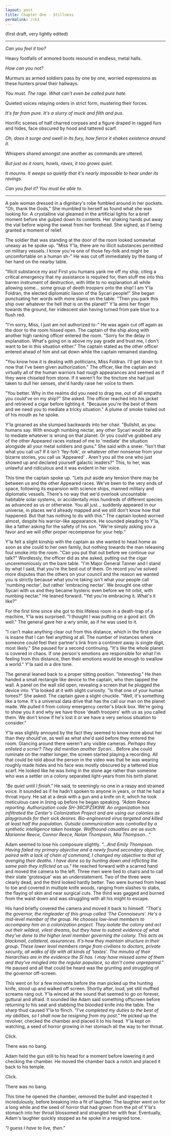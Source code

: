 ```yaml
---
layout: post
title: Chapter One - Stillness
permalink: /ch1
---
```


(first draft, very lightly edited)

---

*Can you feel it too?*

Heavy footfalls of armored boots resound in endless, metal halls.

*How can you not?*

Murmurs as armed soldiers pass by one by one, worried expressions as these hunters prowl their hallways.

*You must. The rage. What can't even be called pure hate.*

Quieted voices relaying orders in strict form, mustering their forces.

*It's far from pure. It's a slurry of muck and filth and pus.*

Horrific scenes of half charred corpses and a figure draped in ragged furs and hides, face obscured by hood and tattered scarf.

*Oh, does it surge and swell in its fury, how fierce it shakes existence around it.*

Whispers shared amongst one another as commands are uttered.

*But just as it roars, howls, raves, it too grows quiet.*

*It mourns. It weeps so quietly that it's nearly impossible to hear under its ravings.*

*Can you feel it? You must be able to.*

---

A pale woman dressed in a dignitary's robe fumbled around in her pockets. "Oh, thank the Gods," She mumbled to herself as found what she was looking for. A crystalline vial gleamed in the artificial lights for a brief moment before she gulped down its contents. Her shaking hands put away the vial before wiping the sweat from her forehead.  She sighed, as if being granted a moment of relief. 

The soldier that was standing at the door of the room looked somewhat uneasy as he spoke up. "Miss Y'la, there are no illicit substances permitted on military vessels. I know you're one of those fey-folk and might be uncomfortable on a human sh-" He was cut off immediately by the bang of her hand on the nearby table.

"Illicit substance my ass! First you humans yank me off my ship, citing a critical emergency that my assistance is required for, then stuff me into this barren instrument of destruction, with little to no explanation all while allowing some... some group of *death troopers* onto the ship! I am Y'la Foldran, the elected diplomatic liason of the Sycari people!" She began punctuating her words with more slams on the table. "Then you park this ship over whatever the hell *that* is on the planet!"  Y'la aims her finger towards the ground, her iridescent skin having turned from pale blue to a flush red.

"I'm sorry, Miss, I just am not authorized to-" He was again cut off again as the door to the room hissed open. The captain of the ship along with another high ranking officer entered the room. "Sorry for the delay in explanation. What's going on is above my pay grade and trust me,  I don't want to be in this situation either." The captain stated as the other officer entered ahead of him and sat down while the captain remained standing. 

"You know how it is dealing with politicians, Miss Foldran. I'll get down to it now that I've been given authorization." The officer, like the captain and virtually all of the human warriors had rough appearances and seemed as if they were chiseled from stone. If it weren't for the tincture she had just taken to dull her senses, she'd hardly raise her voice to them.

"You better. Why in the realms did you need to drag me,  out of all empaths you could've on my ship?" She asked. The officer reached into his jacket and retrieved a cigar before lighting it. "Because you're the best of them and we need you to mediate a tricky situation." A plume of smoke trailed out of his mouth as he spoke. 

Y'la groaned as she slumped backwards into her chair. "Bullshit, as you humans say. With enough numbing nectar, any other Sycari would be able to mediate whatever is wrong on that planet. Or you could've grabbed any of the other Appeared races instead of me to 'mediate' the situation alongside all your metal soldiers and guns." She said with a sneer. "Isn't that what you call us? If it isn't 'fey-folk', or whatever other nonsense from your bizarre stories, you call us 'Appeared' . Aren't you all the one who just showed up and declared yourself galactic leaders?" This, to her, was  unlawful and ridiculous and it was evident in her voice. 

This time the captain spoke up. "Lets put aside any tension there may be between us and the other Appeared races. We've been to the very ends of space, following its expansion with science ships, manned military and diplomatic vessels. There's no way that we'd overlook uncountable habitable solar systems, or accidentally miss hundreds of different species as advanced as us or otherwise. You all just... suddenly appeared in our universe, in places we'd already mapped and we still don't know how that happened. But that has nothing to do with this." The captain looked worried almost, despite his warrior-like appearance. He sounded pleading to Y'la, like a father asking for the safety of his son. "We're simply asking you a favor and we will offer proper recompense for your help."

Y'la felt a slight kinship with the captain as she wanted to head home as soon as she could to her own family, but nothing towards the man releasing foul smoke into the room. "Can you put that out before we continue our talk?" Wordlessly, the officer did as she asked, putting out the cigar unceremoniously on the bare table. "I'm Major General Tanner and I stand by what I said, that you're the best out of them. On record you've solved more disputes than the others on your council and the reason we wanted you is strictly because what you're taking isn't what your people call 'numbing nectar', but rather 'embracing nectar'. We brought one other Sycari with us and they became hysteric even before we hit orbit, with numbing nectar." He leaned forward. "Yet you're embracing it. What's it like?"

For the first time since she got to this lifeless room in a death-trap of a machine, Y'la was surprised. "I thought I was putting on a good act. Oh well." The general gave her a wry smile, as if he was used to it.

"I can't make anything clear out from this distance, which in the first place is insane that I can feel anything at all. The number of instances where someone could feel their partner's link from a continent away is single digit, most likely." She paused for a second  continuing. "It's like the whole planet is covered in chaos. If one person's emotions are responsible for what I'm feeling from this distance, then their emotions would be enough to swallow a world." Y'la said in a dire tone.

The general leaned back to a proper sitting position. "Interesting." He then handed a small rectangle like device to the captain, who then tapped the wall. A panel on the wall slid open, revealing a screen that he plugged the device into. Y'la looked at it with slight curiosity. "Is that one of your human tomes?" She asked. The captain gave a slight chuckle. "Well, it's something like a tome. It's a universal data drive that has the call our man on the planet made. We pulled it from colony emergency center's black box. We're going to show you it and why we have those 'death troopers' with us as you called them. We don't know if he's lost it or we have a very serious situation to consider."

Y'la was slightly annoyed by the fact they seemed to know more about her than they should've, as well as what she'd said before they entered the room. Glancing around there weren't any visible cameras. *Perhaps they enlisted a scrier? They did mention another Sycari...* Before she could ruminate on the matter longer, the screen started playing a recording. All that could be told about the person in the video was that he was wearing roughly made hides and his face was mostly obscured by a tattered blue scarf. He looked like he was living in the stone age rather than someone who was a settler on a colony separated light-years from his birth planet. 

*"Be quiet until I finish."*  He said, to seemingly no one in a raspy and strained voice. It sounded as if he hadn't spoken to anyone in years, or that he had a throat injury. He sat at a desk with a gun and a knife on it, which he took meticulous care in lining up before he began speaking. *"Adam Reece reporting. Authorization code SH-36CIPZ5K9W.  An organization has infiltrated the Center's Colonization Project and are using our colonies as playgrounds for their sick desires. Bio-engineered virus targeted and killed at least half the population. Outside communication was controlled by a synthetic intelligence taken hostage. Wolfhound casualties are as such: Marianne Reece, Connor Reece, Nolan Thompson,  Mia Thompson..."*

Adam seemed to lose his composure slightly. *"...And Emily Thompson. Having failed my primary objective and a newly found secondary objective, paired with a lack of chain of command, I changed my objective to that of avenging their deaths. I have done so by hunting down and inflicting the same pain they inflicted on us."* He reached forward with a scarred hand and moved the camera to the left. Three men were tied to chairs and to call their state 'grotesque' was an understatement. Two of the three were  clearly dead, and the third looked hardly better. Two were burned from head to toe and covered in multiple knife woods, ranging from slashes to stabs, the flaying of skin and near surgical cuts. The third was gagged and burned from the waist down and was struggling with all his might to escape.

His hand briefly covered the camera and moved it back to himself. *"That's the governor, the ringleader of this group called 'The Connoiseurs'. He's a mid-level member of the group. He chooses low-level members to accompany him on a colonization project. They isolate the colony and act out their wildest, vilest dreams, but they have to submit evidence of what they've done to the higher level member governing the colony. This acts as blackmail, collateral, assurances. It's how they maintain structure in their group. These lower level members range from civilians to doctors, private security, all walks of life with all kinds of 'tastes'. The minutia of their hierarchies are in the evidence the SI has. I may have missed some of them and they've mingled into the regular populace, so don't come unprepared."* He paused and all that could be heard was the grunting and struggling of the governor off-screen.

This went on for a few moments before the man picked up the hunting knife, stood up and walked off screen. Shortly after, loud, yet still muffled screams rang out. Y'la winced at the sound that seemed to go on forever, guttural and afraid. It sounded like Adam said something offscreen before returning to his seat and stabbing the bloodied knife into the table. The sharp thud caused Y'la to flinch. *"I've completed my duties to the best of my abilities, so I shall now be resigning from my post."*  He picked up the revolver, checked the chamber and placed it to his head. Y'la kept on watching, a seed of horror growing in her stomach all the way to her throat.

Click.

There was no bang.

Adam held the gun still to his head for a moment before lowering it and checking the chamber. He moved the chamber back a notch and placed it back to his temple.

Click. 

There was no bang.

This time he opened the chamber, removed the bullet and inspected it incredulously, before breaking into a fit of laughter. The laughter went on for a long while and the seed of horror that had grown from the pit of Y'la's stomach into her throat blossomed and strangled her with fear. Eventually, Adam's laughter quickly stopped as he spoke in a resigned tone.

*"I guess I have to live, then."*

